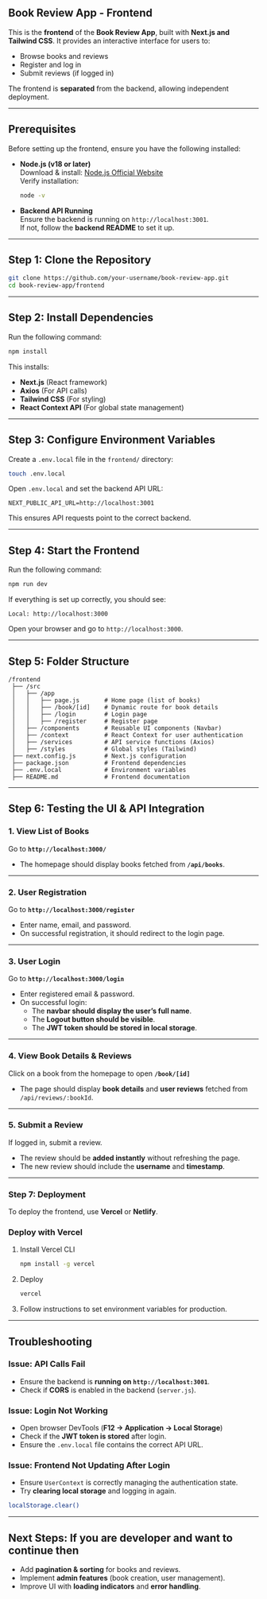## **Book Review App - Frontend**  
This is the **frontend** of the **Book Review App**, built with **Next.js and Tailwind CSS**. It provides an interactive interface for users to:  
- Browse books and reviews  
- Register and log in  
- Submit reviews (if logged in)  

The frontend is **separated** from the backend, allowing independent deployment.  

---

## **Prerequisites**  
Before setting up the frontend, ensure you have the following installed:  

- **Node.js (v18 or later)**  
  Download & install: [Node.js Official Website](https://nodejs.org/)  
  Verify installation:  
  ```sh
  node -v
  ```

- **Backend API Running**  
  Ensure the backend is running on `http://localhost:3001`.  
  If not, follow the **backend README** to set it up.  

---

## **Step 1: Clone the Repository**  
```sh
git clone https://github.com/your-username/book-review-app.git
cd book-review-app/frontend
```

---

## **Step 2: Install Dependencies**  
Run the following command:  
```sh
npm install
```
This installs:
- **Next.js** (React framework)
- **Axios** (For API calls)
- **Tailwind CSS** (For styling)
- **React Context API** (For global state management)

---

## **Step 3: Configure Environment Variables**  
Create a `.env.local` file in the `frontend/` directory:  
```sh
touch .env.local
```
Open `.env.local` and set the backend API URL:  
```env
NEXT_PUBLIC_API_URL=http://localhost:3001
```
This ensures API requests point to the correct backend.

---

## **Step 4: Start the Frontend**  
Run the following command:  
```sh
npm run dev
```
If everything is set up correctly, you should see:  
```
Local: http://localhost:3000
```
Open your browser and go to `http://localhost:3000`.

---

## **Step 5: Folder Structure**  
```
/frontend
 ├── /src
 │   ├── /app
 │   │   ├── page.js       # Home page (list of books)
 │   │   ├── /book/[id]    # Dynamic route for book details
 │   │   ├── /login        # Login page
 │   │   ├── /register     # Register page
 │   ├── /components       # Reusable UI components (Navbar)
 │   ├── /context          # React Context for user authentication
 │   ├── /services         # API service functions (Axios)
 │   ├── /styles           # Global styles (Tailwind)
 ├── next.config.js        # Next.js configuration
 ├── package.json          # Frontend dependencies
 ├── .env.local            # Environment variables
 ├── README.md             # Frontend documentation
```

---

## **Step 6: Testing the UI & API Integration**  

### **1. View List of Books**  
Go to **`http://localhost:3000/`**  
- The homepage should display books fetched from **`/api/books`**.  

---

### **2. User Registration**  
Go to **`http://localhost:3000/register`**  
- Enter name, email, and password.  
- On successful registration, it should redirect to the login page.  

---

### **3. User Login**  
Go to **`http://localhost:3000/login`**  
- Enter registered email & password.  
- On successful login:  
  - The **navbar should display the user’s full name**.  
  - The **Logout button should be visible**.  
  - The **JWT token should be stored in local storage**.

---

### **4. View Book Details & Reviews**  
Click on a book from the homepage to open **`/book/[id]`**  
- The page should display **book details** and **user reviews** fetched from `/api/reviews/:bookId`.

---

### **5. Submit a Review**  
If logged in, submit a review.  
- The review should be **added instantly** without refreshing the page.  
- The new review should include the **username** and **timestamp**.  

---

### **Step 7: Deployment**  
To deploy the frontend, use **Vercel** or **Netlify**.  

### **Deploy with Vercel**  
1. Install Vercel CLI  
   ```sh
   npm install -g vercel
   ```
2. Deploy  
   ```sh
   vercel
   ```
3. Follow instructions to set environment variables for production.  

---

## **Troubleshooting**  

### **Issue: API Calls Fail**  
- Ensure the backend is **running on `http://localhost:3001`**.  
- Check if **CORS** is enabled in the backend (`server.js`).  

### **Issue: Login Not Working**  
- Open browser DevTools (**F12 → Application → Local Storage**)  
- Check if the **JWT token is stored** after login.  
- Ensure the `.env.local` file contains the correct API URL.  

### **Issue: Frontend Not Updating After Login**  
- Ensure `UserContext` is correctly managing the authentication state.  
- Try **clearing local storage** and logging in again.  

```sh
localStorage.clear()
```

---

## **Next Steps: If you are developer and want to continue then**
- Add **pagination & sorting** for books and reviews.  
- Implement **admin features** (book creation, user management).  
- Improve UI with **loading indicators** and **error handling**.  
